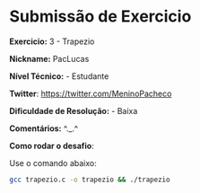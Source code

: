 # Submissão de Exercicio

**Exercicio:** 3 - Trapezio

**Nickname:** PacLucas

**Nível Técnico:** - Estudante

**Twitter**: https://twitter.com/MeninoPacheco

**Dificuldade de Resolução:** - Baixa

**Comentários:** ^._.^

**Como rodar o desafio**: 

Use o comando abaixo: 
```bash
gcc trapezio.c -o trapezio && ./trapezio
```